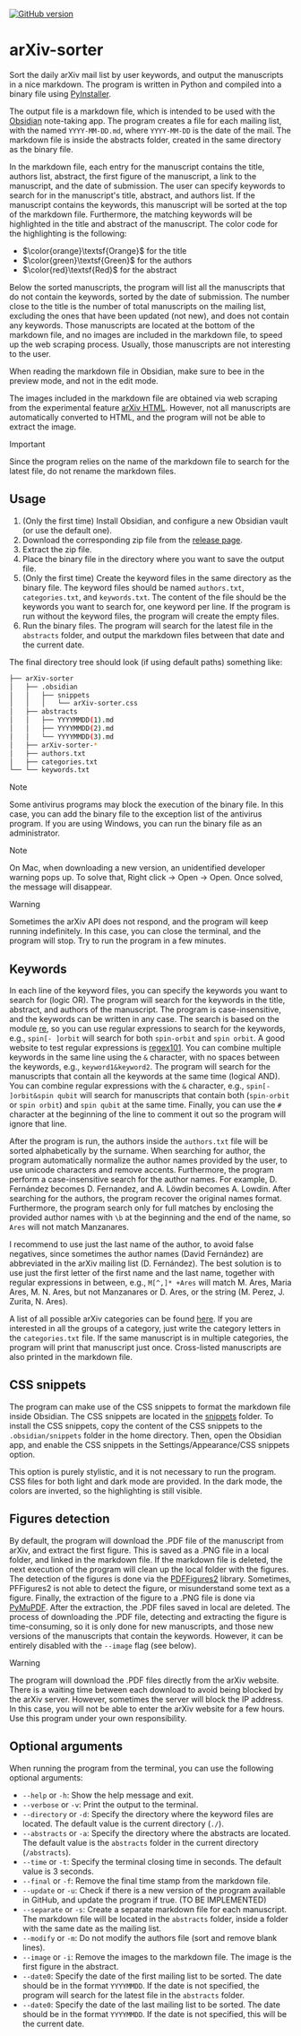 [![GitHub version](https://badge.fury.io/gh/Davtax%2FarXiv-sorter.svg)](https://github.com/Davtax/arXiv-sorter/releases/latest)

# arXiv-sorter

Sort the daily arXiv mail list by user keywords, and output the manuscripts in a nice markdown.
The program is written in Python and compiled into a binary file using [PyInstaller](https://www.pyinstaller.org/).

The output file is a markdown file, which is intended to be used with the [Obsidian](https://obsidian.md/) note-taking
app.
The program creates a file for each mailing list, with the named `YYYY-MM-DD.md`, where `YYYY-MM-DD` is the date of the
mail.
The markdown file is inside the abstracts folder, created in the same directory as the binary file.

In the markdown file, each entry for the manuscript contains the title, authors list, abstract, the first figure of the
manuscript, a link to the manuscript, and the date of submission.
The user can specify keywords to search for in the manuscript's title, abstract, and authors list.
If the manuscript contains the keywords, this manuscript will be sorted at the top of the markdown file.
Furthermore, the matching keywords will be highlighted in the title and abstract of the manuscript.
The color code for the highlighting is the following:

- $\color{orange}\textsf{Orange}$ for the title
- $\color{green}\textsf{Green}$ for the authors
- $\color{red}\textsf{Red}$ for the abstract

Below the sorted manuscripts, the program will list all the manuscripts that do not contain the keywords, sorted by the
date of submission.
The number close to the title is the number of total manuscripts on the mailing list, excluding the ones that have been
updated (not new), and does not contain any keywords.
Those manuscripts are located at the bottom of the markdown file, and no images are included in the markdown file, to
speed up the web scraping process.
Usually, those manuscripts are not interesting to the user.

When reading the markdown file in Obsidian, make sure to bee in the preview mode, and not in the edit mode.

The images included in the markdown file are obtained via web scraping from the experimental
feature [arXiv HTML](https://info.arxiv.org/about/accessible_HTML.html).
However, not all manuscripts are automatically converted to HTML, and the program will not be able to extract the
image.

> [!IMPORTANT]  
> Since the program relies on the name of the markdown file to search for the latest file, do not rename the markdown
> files.

## Usage

1. (Only the first time) Install Obsidian, and configure a new Obsidian vault (or use the default one).
2. Download the corresponding zip file from the [release page](https://github.com/Davtax/arXiv-sorter/releases).
3. Extract the zip file.
4. Place the binary file in the directory where you want to save the output file.
5. (Only the first time) Create the keyword files in the same directory as the binary file.
   The keyword files should be named `authors.txt`, `categories.txt`, and `keywords.txt`.
   The content of the file should be the keywords you want to search for, one keyword per line.
   If the program is run without the keyword files, the program will create the empty files.
6. Run the binary files.
   The program will search for the latest file in the `abstracts` folder, and output the markdown files between that
   date and the current date.

The final directory tree should look (if using default paths) something like:

```bash
├── arXiv-sorter
│   ├── .obsidian
│   │   ├── snippets
│   │   │   └── arXiv-sorter.css  
│   ├── abstracts
│   │   ├── YYYYMMDD(1).md
│   │   ├── YYYYMMDD(2).md
│   │   └── YYYYMMDD(3).md
│   ├── arXiv-sorter-*
│   ├── authors.txt
│   ├── categories.txt
└── └── keywords.txt

```

> [!NOTE]  
> Some antivirus programs may block the execution of the binary file.
> In this case, you can add the binary file to the exception list of the antivirus program.
> If you are using Windows, you can run the binary file as an administrator.

> [!NOTE]  
> On Mac, when downloading a new version, an unidentified developer warning pops up.
> To solve that, Right click -> Open -> Open.
> Once solved, the message will disappear.

> [!WARNING]  
> Sometimes the arXiv API does not respond, and the program will keep running indefinitely.
> In this case, you can close the terminal, and the program will stop.
> Try to run the program in a few minutes.

## Keywords

In each line of the keyword files, you can specify the keywords you want to search for (logic OR).
The program will search for the keywords in the title, abstract, and authors of the manuscript.
The program is case-insensitive, and the keywords can be written in any case.
The search is based on the module [re](https://docs.python.org/3/library/re.html), so you can use regular expressions to
search for the keywords, e.g., `spin[- ]orbit` will search for both `spin-orbit` and `spin orbit`.
A good website to test regular expressions is [regex101](https://regex101.com/).
You can combine multiple keywords in the same line using the `&` character, with no spaces between the keywords, e.g.,
`keyword1&keyword2`.
The program will search for the manuscripts that contain all the keywords at the same time (logical AND).
You can combine regular expressions with the `&` character, e.g., `spin[- ]orbit&spin qubit` will search for manuscripts
that contain both (`spin-orbit` or `spin orbit`) and `spin qubit` at the same time.
Finally, you can use the `#` character at the beginning of the line to comment it out so the program will ignore that
line.

After the program is run, the authors inside the `authors.txt` file will be sorted alphabetically by the surname.
When searching for author, the program automatically normalize the author names provided by the user, to use unicode
characters and remove accents.
Furthermore, the program perform a case-insensitive search for the author names.
For example, D. Fernández becomes D. Fernandez, and A. Löwdin becomes A. Lowdin.
After searching for the authors, the program recover the original names format.
Furthermore, the program search only for full matches by enclosing the provided author names with `\b` at the beginning
and the end of the name, so `Ares` will not match Manzanares.

I recommend to use just the last name of the author, to avoid false negatives, since sometimes the author names (David
Fernández) are abbreviated in the arXiv mailing list (D. Fernández).
The best solution is to use just the first letter of the first name and the last name, together with regular expressions
in between, e.g., `M[^,]* +Ares` will match M. Ares, Maria Ares, M. N. Ares, but not Manzanares or D. Ares, or the string
(M. Perez, J. Zurita, N. Ares).

A list of all possible arXiv categories can be found [here](https://arxiv.org/category_taxonomy).
If you are interested in all the groups of a category, just write the category letters in the `categories.txt` file.
If the same manuscript is in multiple categories, the program will print that manuscript just once.
Cross-listed manuscripts are also printed in the markdown file.

## CSS snippets

The program can make use of the CSS snippets to format the markdown file inside Obsidian.
The CSS snippets are located in the [snippets](https://github.com/Davtax/arXiv-sorter/tree/main/snippets) folder.
To install the CSS snippets, copy the content of the CSS snippets to the `.obsidian/snippets` folder in the home
directory.
Then, open the Obsidian app, and enable the CSS snippets in the Settings/Appearance/CSS snippets option.

This option is purely stylistic, and it is not necessary to run the program.
CSS files for both light and dark mode are provided.
In the dark mode, the colors are inverted, so the highlighting is still visible.

## Figures detection
By default, the program will download the .PDF file of the manuscript from arXiv, and extract the first figure.
This is saved as a .PNG file in a local folder, and linked in the markdown file.
If the markdown file is deleted, the next execution of the program will clean up the local folder with the figures.
The detection of the figures is done via the [PDFFigures2](https://github.com/allenai/pdffigures2) library.
Sometimes, PFFigures2 is not able to detect the figure, or misunderstand some text as a figure.
Finally, the extraction of the figure to a .PNG file is done via [PyMuPDF](https://github.com/pymupdf/PyMuPDF).
After the extraction, the .PDF files saved in local are deleted.
The process of downloading the .PDF file, detecting and extracting the figure is time-consuming,
so it is only done for new manuscripts, and those new versions of the manuscripts that contain the keywords.
However, it can be entirely disabled with the `--image` flag (see below).

> [!WARNING]  
> The program will download the .PDF files directly from the arXiv website.
> There is a waiting time between each download to avoid being blocked by the arXiv server.
> However, sometimes the server will block the IP address.
> In this case, you will not be able to enter the arXiv website for a few hours.
> Use this program under your own responsibility.

## Optional arguments

When running the program from the terminal, you can use the following optional arguments:

- `--help` or `-h`: Show the help message and exit.
- `--verbose` or `-v`: Print the output to the terminal.
- `--directory` or `-d`: Specify the directory where the keyword files are located.
  The default value is the current directory (`./`).
- `--abstracts` or `-a`: Specify the directory where the abstracts are located.
  The default value is the `abstracts` folder in the current directory (`/abstracts`).
- `--time` or `-t`: Specify the terminal closing time in seconds.
  The default value is 3 seconds.
- `--final` or `-f`: Remove the final time stamp from the markdown file.
- `--update` or `-u`: Check if there is a new version of the program available in GitHub, and update the program if
  true.
  (TO BE IMPLEMENTED)
- `--separate` or `-s`: Create a separate markdown file for each manuscript.
  The markdown file will be located in the `abstracts` folder, inside a folder with the same date as the mailing list.
- `--modify` or `-m`: Do not modify the authors file (sort and remove blank lines).
- `--image` or `-i`: Remove the images to the markdown file.
  The image is the first figure in the abstract.
- `--date0`: Specify the date of the first mailing list to be sorted.
  The date should be in the format `YYYYMMDD`.
  If the date is not specified, the program will search for the latest file in the `abstracts` folder.
- `--date0`: Specify the date of the last mailing list to be sorted.
  The date should be in the format `YYYYMMDD`.
  If the date is not specified, this will be the current date.
